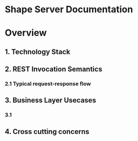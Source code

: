 Shape Server Documentation
===

# Overview

## 1. Technology Stack

## 2. REST Invocation Semantics
### 2.1 Typical request-response flow

## 3. Business Layer Usecases
### 3.1

## 4. Cross cutting concerns